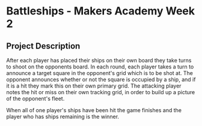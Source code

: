 Battleships - Makers Academy Week 2
===================================

Project Description
-------------------

After each player has placed their ships on their own board they take turns to shoot on the opponents board. In each round, each player takes a turn to announce a target square in the opponent's grid which is to be shot at. The opponent announces whether or not the square is occupied by a ship, and if it is a hit they mark this on their own primary grid. The attacking player notes the hit or miss on their own tracking grid, in order to build up a picture of the opponent's fleet.

When all of one player's ships have been hit the game finishes and the player who has ships remaining is the winner.

